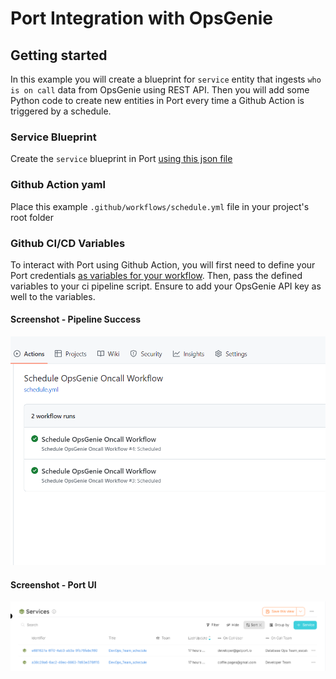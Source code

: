 # Port Integration with OpsGenie


## Getting started

In this example you will create a blueprint for `service` entity that ingests `who is on call` data from OpsGenie using REST API. Then you will add some Python code to create new entities in Port every time a Github Action is triggered by a schedule.

### Service Blueprint
Create the `service` blueprint in Port [using this json file ](./opsgenie/oncall_blueprint.md)

### Github Action yaml
Place this example `.github/workflows/schedule.yml` file in your project's root folder

### Github CI/CD Variables
To interact with Port using Github Action, you will first need to define your Port credentials [as variables for your workflow](https://docs.github.com/en/actions/learn-github-actions/variables). Then, pass the defined variables to your ci pipeline script. Ensure to add your OpsGenie API key as well to the variables.


#### Screenshot - Pipeline Success
![screenshot image](./assets/github_action.PNG "Successful Gitlab Pipeline Scheduled")

#### Screenshot - Port UI
![screenshot image](./assets/oncall_entities.PNG "Ingested Data in Port UI")